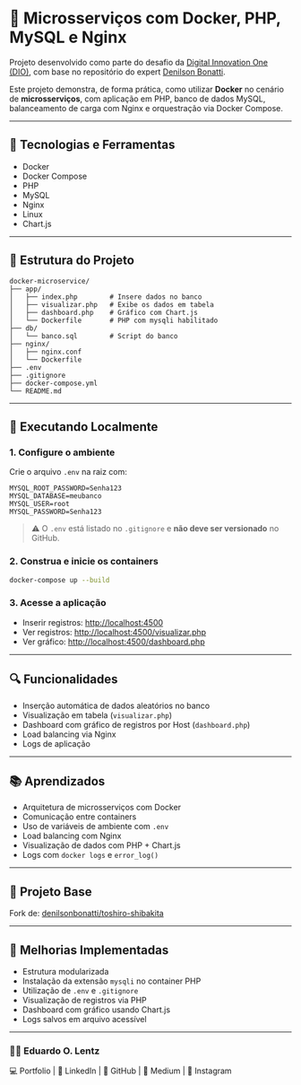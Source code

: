 # 🐳 Microsserviços com Docker, PHP, MySQL e Nginx

Projeto desenvolvido como parte do desafio da [Digital Innovation One (DIO)](https://web.dio.me/), com base no repositório do expert [Denilson Bonatti](https://github.com/denilsonbonatti/toshiro-shibakita).

Este projeto demonstra, de forma prática, como utilizar **Docker** no cenário de **microsserviços**, com aplicação em PHP, banco de dados MySQL, balanceamento de carga com Nginx e orquestração via Docker Compose.

---

## 🧰 Tecnologias e Ferramentas

- Docker
- Docker Compose
- PHP
- MySQL
- Nginx
- Linux
- Chart.js

---

## 📂 Estrutura do Projeto

```
docker-microservice/
├── app/
│   ├── index.php        # Insere dados no banco
│   ├── visualizar.php   # Exibe os dados em tabela
│   ├── dashboard.php    # Gráfico com Chart.js
│   └── Dockerfile       # PHP com mysqli habilitado
├── db/
│   └── banco.sql        # Script do banco
├── nginx/
│   ├── nginx.conf
│   └── Dockerfile
├── .env
├── .gitignore
├── docker-compose.yml
└── README.md
```

---

## 🚀 Executando Localmente

### 1. Configure o ambiente

Crie o arquivo `.env` na raiz com:

```env
MYSQL_ROOT_PASSWORD=Senha123
MYSQL_DATABASE=meubanco
MYSQL_USER=root
MYSQL_PASSWORD=Senha123
```

> ⚠️ O `.env` está listado no `.gitignore` e **não deve ser versionado** no GitHub.

### 2. Construa e inicie os containers

```bash
docker-compose up --build
```

### 3. Acesse a aplicação

- Inserir registros: [http://localhost:4500](http://localhost:4500)
- Ver registros: [http://localhost:4500/visualizar.php](http://localhost:4500/visualizar.php)
- Ver gráfico: [http://localhost:4500/dashboard.php](http://localhost:4500/dashboard.php)

---

## 🔍 Funcionalidades

- Inserção automática de dados aleatórios no banco
- Visualização em tabela (`visualizar.php`)
- Dashboard com gráfico de registros por Host (`dashboard.php`)
- Load balancing via Nginx
- Logs de aplicação

---

## 📚 Aprendizados

- Arquitetura de microsserviços com Docker
- Comunicação entre containers
- Uso de variáveis de ambiente com `.env`
- Load balancing com Nginx
- Visualização de dados com PHP + Chart.js
- Logs com `docker logs` e `error_log()`

---

## 🧱 Projeto Base

Fork de: [denilsonbonatti/toshiro-shibakita](https://github.com/denilsonbonatti/toshiro-shibakita)

---

## 🔧 Melhorias Implementadas

- Estrutura modularizada
- Instalação da extensão `mysqli` no container PHP
- Utilização de `.env` e `.gitignore`
- Visualização de registros via PHP
- Dashboard com gráfico usando Chart.js
- Logs salvos em arquivo acessível

---

### 👨‍💻 Eduardo O. Lentz
💻 Portfolio | 🔗 LinkedIn | 📂 GitHub | 📝 Medium | 📸 Instagram
